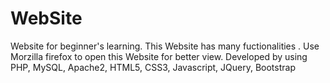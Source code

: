 # WebSite
Website for beginner's learning. 
This Website has many fuctionalities .
Use Morzilla firefox to open this Website for better view.
Developed by using PHP, MySQL, Apache2, HTML5, CSS3, Javascript, JQuery, Bootstrap 
